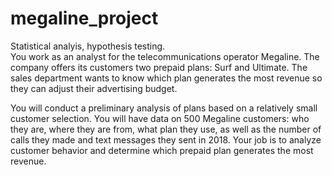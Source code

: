 # megaline_project
Statistical analyis, hypothesis testing.  
You work as an analyst for the telecommunications operator Megaline. The company offers its customers two prepaid plans: Surf and Ultimate. The sales department wants to know which plan generates the most revenue so they can adjust their advertising budget.

You will conduct a preliminary analysis of plans based on a relatively small customer selection. You will have data on 500 Megaline customers: who they are, where they are from, what plan they use, as well as the number of calls they made and text messages they sent in 2018. Your job is to analyze customer behavior and determine which prepaid plan generates the most revenue.
